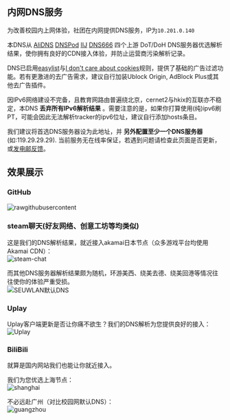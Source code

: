 ## 内网DNS服务

为改善校园内上网体验，社团在内网提供DNS服务，IP为`10.201.0.140`

本DNS从 [AliDNS](https://www.alidns.com/) [DNSPod](https://docs.dnspod.cn/public-dns/5fb5db1462110a2b153a77dd/) [IIJ](https://public.dns.iij.jp/) [DNS666](https://tuna.moe/help/dns/) 四个上游 DoT/DoH DNS服务器优选解析结果，使你拥有良好的CDN接入体验，并防止运营商污染解析记录。

DNS已启用[easylist](https://easylist.to/)与[I don't care about cookies](https://www.i-dont-care-about-cookies.eu/)规则，提供了基础的广告过滤功能。若有更激进的去广告需求，建议自行加装Ublock Origin, AdBlock Plus或其他去广告插件。

因IPv6网络建设不完备，且教育网路由普遍绕北京，cernet2与hkix的互联亦不稳定，本DNS **丢弃所有IPv6解析结果** 。需要注意的是，如果你打算使用(纯)ipv6刷PT，可能会因此无法解析tracker的ipv6位址，建议自行添加hosts条目。

我们建议将首选DNS服务器设为此地址，并 **另外配置至少一个DNS服务器** (如:119.29.29.29). 当前服务无在线率保证，若遇到问题请检查此页面是否更新，或[发电邮反馈](mailto:root@colder.one)。

## 效果展示

### GitHub

![rawgithubusercontent](https://i.loli.net/2021/03/18/Jvr2a37QK8mFAlP.jpg)

### steam聊天(好友网络、创意工坊等均类似)

这是我们的DNS解析结果，就近接入akamai日本节点（众多游戏平台均使用Akamai CDN）：  
![steam-chat](https://i.loli.net/2021/03/18/J7kVaZMPxRrT9Du.jpg)

而其他DNS服务器解析结果颇为随机，环游美西、绕美去德、绕美回港等情况往往使你的体验严重受损。  
![SEUWLAN默认DNS](https://i.loli.net/2021/03/18/cNJu2BfAhOsmP5I.jpg)

### Uplay

Uplay客户端更新是否让你痛不欲生？我们的DNS解析为您提供良好的接入：  
![Uplay](https://i.loli.net/2021/03/18/emXtSEAwo2gU94i.jpg)

### BiliBili

就算是国内网站我们也能让你就近接入。

我们为您优选上海节点：  
![shanghai](https://i.loli.net/2021/03/18/pYyOhSBDWcmTj5H.jpg)

不必远赴广州（对比校园网默认DNS）：  
![guangzhou](https://i.loli.net/2021/03/18/cErU7IlVG4NfqMz.jpg)